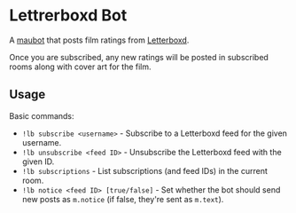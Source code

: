 # Lettrerboxd Bot
A [maubot](https://github.com/maubot/maubot) that posts film ratings from [Letterboxd](https://letterboxd.com).

Once you are subscribed, any new ratings will be posted in subscribed rooms along with cover art for the film.

## Usage
Basic commands:

* `!lb subscribe <username>` - Subscribe to a Letterboxd feed for the given username.
* `!lb unsubscribe <feed ID>` - Unsubscribe the Letterboxd feed with the given ID.
* `!lb subscriptions` - List subscriptions (and feed IDs) in the current room.
* `!lb notice <feed ID> [true/false]` - Set whether the bot should send new
  posts as `m.notice` (if false, they're sent as `m.text`).
